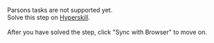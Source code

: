 Parsons tasks are not supported yet. <br>Solve this step on <a href="https://hyperskill.org/learn/step/35155">Hyperskill</a>. <br><br>After you have solved the step, click "Sync with Browser"  to move on.